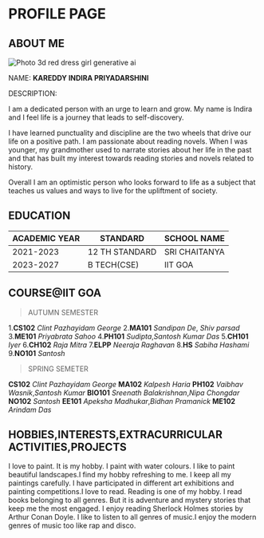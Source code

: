 
# PROFILE PAGE

## ABOUT ME

![Photo 3d red dress girl generative ai](https://img.freepik.com/premium-photo/3d-red-dress-girl-generative-ai_384720-2589.jpg)

NAME:  **KAREDDY INDIRA PRIYADARSHINI**


DESCRIPTION:

I am a dedicated person with an urge to learn and grow. My name is Indira and I feel life is a journey that leads to self-discovery.

I have learned punctuality and discipline are the two wheels that drive our life on a positive path. I am passionate about reading novels. When I was younger, my grandmother used to narrate stories about her life in the past and that has built my interest towards reading stories and novels related to history.

Overall I am an optimistic person who looks forward to life as a subject that teaches us values and ways to live for the upliftment of society.

## EDUCATION
| ACADEMIC YEAR             |STANDARD                      |SCHOOL NAME                        |
|----------------|-------------------------------|-----------------------------|
|2021-2023|12 TH STANDARD            |SRI CHAITANYA            |
|2023-2027       |B TECH(CSE)            |IIT GOA           |

## COURSE@IIT GOA
>AUTUMN SEMESTER

1.**CS102**	  *Clint Pazhayidam George*
2.**MA101**     *Sandipan De*, *Shiv parsad*
3.**ME101** *Priyabrata Sahoo*
4.**PH101** *Sudipta*,*Santosh Kumar Das*
5.**CH101** *Iyer*
6.**CH102** *Raja Mitra*
7.**ELPP** *Neeraja Raghavan*
8.**HS** *Sabiha Hashami*
9.**NO101** *Santosh*

>SPRING SEMETER

**CS102** *Clint Pazhayidam George*
**MA102** *Kalpesh Haria*
**PH102** *Vaibhav Wasnik*,*Santosh Kumar*
**BIO101** *Sreenath Balakrishnan*,*Nipa Chongdar*
**NO102** *Santosh*
**EE101** *Apeksha Madhukar*,*Bidhan Pramanick* 
**ME102** *Arindam Das*

## HOBBIES,INTERESTS,EXTRACURRICULAR ACTIVITIES,PROJECTS
I love to paint. It is my hobby. I paint with water colours. I like to paint beautiful landscapes.I find my hobby refreshing to me. I keep all my paintings carefully. I have participated in different art exhibitions and painting competitions.I love to read. Reading is one of my hobby. I read books belonging to all genres. But it is adventure and mystery stories that keep me the most engaged. I enjoy reading Sherlock Holmes stories by Arthur Conan Doyle.
I like to listen to all genres of music.I enjoy the modern genres of music too like rap and disco.

